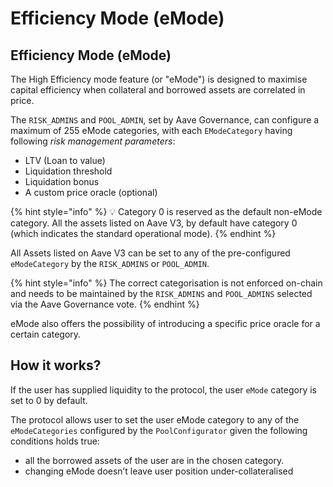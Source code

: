 # Efficiency Mode (eMode)

## Efficiency Mode (eMode)

The High Efficiency mode feature (or "eMode") is designed to maximise capital efficiency when collateral and borrowed assets are correlated in price.

The `RISK_ADMINS` and `POOL_ADMIN`, set by Aave Governance, can configure a maximum of 255 eMode categories, with each `EModeCategory` having following _risk management parameters_:

* LTV (Loan to value)
* Liquidation threshold
* Liquidation bonus
* A custom price oracle (optional)

{% hint style="info" %}
💡 Category 0 is reserved as the default non-eMode category. All the assets listed on Aave V3, by default have category 0 (which indicates the standard operational mode).
{% endhint %}

All Assets listed on Aave V3 can be set to any of the pre-configured `eModeCategory` by the `RISK_ADMINS` or `POOL_ADMIN`.

{% hint style="info" %}
The correct categorisation is not enforced on-chain and needs to be maintained by the `RISK_ADMINS` and `POOL_ADMINS` selected via the Aave Governance vote.
{% endhint %}

eMode also offers the possibility of introducing a specific price oracle for a certain category.

## How it works?

If the user has supplied liquidity to the protocol, the user `eMode` category is set to 0 by default.

The protocol allows user to set the user eMode category to any of the `eModeCategories` configured by the `PoolConfigurator` given the following conditions holds true:

* all the borrowed assets of the user are in the chosen category.
* changing eMode doesn’t leave user position under-collateralised
